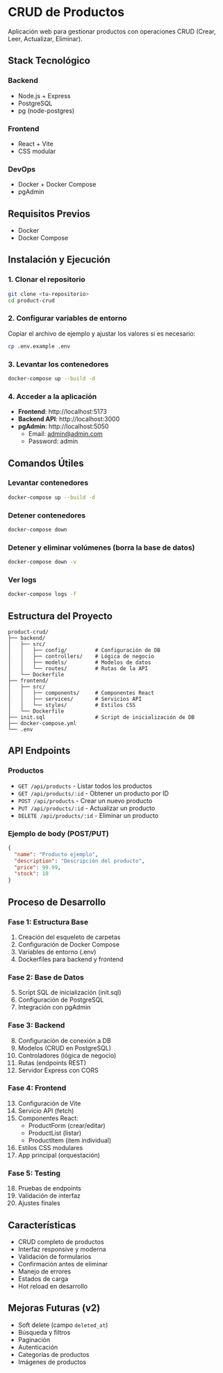 # CRUD de Productos

Aplicación web para gestionar productos con operaciones CRUD (Crear, Leer, Actualizar, Eliminar).

## Stack Tecnológico

### Backend
- Node.js + Express
- PostgreSQL
- pg (node-postgres)

### Frontend
- React + Vite
- CSS modular

### DevOps
- Docker + Docker Compose
- pgAdmin

## Requisitos Previos

- Docker
- Docker Compose

## Instalación y Ejecución

### 1. Clonar el repositorio
```bash
git clone <tu-repositorio>
cd product-crud
```

### 2. Configurar variables de entorno

Copiar el archivo de ejemplo y ajustar los valores si es necesario:
```bash
cp .env.example .env
```

### 3. Levantar los contenedores
```bash
docker-compose up --build -d
```

### 4. Acceder a la aplicación

- **Frontend**: http://localhost:5173
- **Backend API**: http://localhost:3000
- **pgAdmin**: http://localhost:5050
  - Email: admin@admin.com
  - Password: admin

## Comandos Útiles

### Levantar contenedores
```bash
docker-compose up --build -d
```

### Detener contenedores
```bash
docker-compose down
```

### Detener y eliminar volúmenes (borra la base de datos)
```bash
docker-compose down -v
```

### Ver logs
```bash
docker-compose logs -f
```

## Estructura del Proyecto
```
product-crud/
├── backend/
│   ├── src/
│   │   ├── config/         # Configuración de DB
│   │   ├── controllers/    # Lógica de negocio
│   │   ├── models/         # Modelos de datos
│   │   └── routes/         # Rutas de la API
│   └── Dockerfile
├── frontend/
│   ├── src/
│   │   ├── components/     # Componentes React
│   │   ├── services/       # Servicios API
│   │   └── styles/         # Estilos CSS
│   └── Dockerfile
├── init.sql                # Script de inicialización de DB
├── docker-compose.yml
└── .env
```

## API Endpoints

### Productos

- `GET /api/products` - Listar todos los productos
- `GET /api/products/:id` - Obtener un producto por ID
- `POST /api/products` - Crear un nuevo producto
- `PUT /api/products/:id` - Actualizar un producto
- `DELETE /api/products/:id` - Eliminar un producto

### Ejemplo de body (POST/PUT)
```json
{
  "name": "Producto ejemplo",
  "description": "Descripción del producto",
  "price": 99.99,
  "stock": 10
}
```

## Proceso de Desarrollo

### Fase 1: Estructura Base
1. Creación del esqueleto de carpetas
2. Configuración de Docker Compose
3. Variables de entorno (.env)
4. Dockerfiles para backend y frontend

### Fase 2: Base de Datos
5. Script SQL de inicialización (init.sql)
6. Configuración de PostgreSQL
7. Integración con pgAdmin

### Fase 3: Backend
8. Configuración de conexión a DB
9. Modelos (CRUD en PostgreSQL)
10. Controladores (lógica de negocio)
11. Rutas (endpoints REST)
12. Servidor Express con CORS

### Fase 4: Frontend
13. Configuración de Vite
14. Servicio API (fetch)
15. Componentes React:
    - ProductForm (crear/editar)
    - ProductList (listar)
    - ProductItem (item individual)
16. Estilos CSS modulares
17. App principal (orquestación)

### Fase 5: Testing
18. Pruebas de endpoints
19. Validación de interfaz
20. Ajustes finales

## Características

- CRUD completo de productos
- Interfaz responsive y moderna
- Validación de formularios
- Confirmación antes de eliminar
- Manejo de errores
- Estados de carga
- Hot reload en desarrollo

## Mejoras Futuras (v2)

- Soft delete (campo `deleted_at`)
- Búsqueda y filtros
- Paginación
- Autenticación
- Categorías de productos
- Imágenes de productos